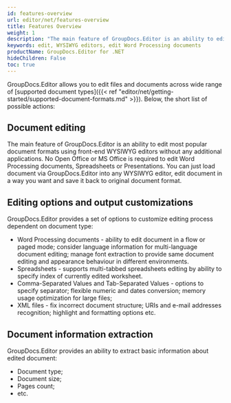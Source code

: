 ```yaml
---
id: features-overview
url: editor/net/features-overview
title: Features Overview
weight: 1
description: "The main feature of GroupDocs.Editor is an ability to edit most popular document formats using front-end WYSIWYG editors without any additional applications. No Open Office or MS Office is required to edit Word Processing documents, Spreadsheets or Presentations."
keywords: edit, WYSIWYG editors, edit Word Processing documents
productName: GroupDocs.Editor for .NET
hideChildren: False
toc: true
---
```

GroupDocs.Editor allows you to edit files and documents across wide range of [supported document types]({{< ref "editor/net/getting-started/supported-document-formats.md" >}}). Below, the short list of possible actions:

## Document editing

The main feature of GroupDocs.Editor is an ability to edit most popular document formats using front-end WYSIWYG editors without any additional applications. No Open Office or MS Office is required to edit Word Processing documents, Spreadsheets or Presentations. You can just load document via GroupDocs.Editor into any WYSIWYG editor, edit document in a way you want and save it back to original document format.

## Editing options and output customizations

GroupDocs.Editor provides a set of options to customize editing process dependent on document type:

* Word Processing documents - ability to edit document in a flow or paged mode; consider language information for multi-language document editing; manage font extraction to provide same document editing and appearance behaviour in different environments.
* Spreadsheets - supports multi-tabbed spreadsheets editing by ability to specify index of currently edited worksheet.
* Comma-Separated Values and Tab-Separated Values - options to specify separator; flexible numeric and dates conversion; memory usage optimization for large files;
* XML files - fix incorrect document structure; URIs and e-mail addresses recognition; highlight and formatting options etc.

## Document information extraction

GroupDocs.Editor provides an ability to extract basic information about edited document:

* Document type;
* Document size;
* Pages count;
* etc.
